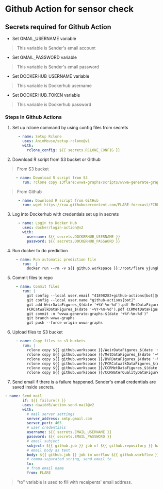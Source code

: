 Github Action for sensor check
===

## Secrets required for Github Action
* Set GMAIL_USERNAME variable
> This variable is Sender's email account
* Set GMAIL_PASSWORD variable
> This variable is Sender's email password
* Set DOCKERHUB_USERNAME variable
> This variable is Dockerhub username
* Set DOCKERHUB_TOKEN variable
> This variable is Dockerhub password


### Steps in Github Actions
1. Set up rclone command by using config files from secrets
```yaml
      - name: Setup Rclone
        uses: AnimMouse/setup-rclone@v1
        with:
          rclone_config: ${{ secrets.RCLONE_CONFIG }}

```

2. Download R script from S3 bucket or Github
> From S3 bucket
```yaml
     - name: Download R script from S3
        run: rclone copy s3flare:wvwa-graphs/scripts/wvwa-generate-graphs.R ${{ github.workspace }}

```
> From Github
```yaml
      - name: Download R script from GitHub
        run: wget https://raw.githubusercontent.com/FLARE-forecast/FCRE-data/wvwa-generate-graphs/wvwa-generate-graphs.R

```

3. Log into Dockerhub with credentials set up in secrets
```yaml
      - name: Login to Docker Hub
        uses: docker/login-action@v2
        with:
          username: ${{ secrets.DOCKERHUB_USERNAME }}
          password: ${{ secrets.DOCKERHUB_PASSWORD }}

```

4. Run docker to do prediction
```yaml
     - name: Run automatic prediction file
        run:  | 
          docker run --rm -v ${{ github.workspace }}:/root/flare yjungku/wvwa-generate-graphs

```

5. Commit files to repo
```yaml
     - name: Commit files
        run: |
          git config --local user.email "41898282+github-actions[bot]@users.noreply.github.com"
          git config --local user.name "github-actions[bot]"
          git add WeirDataFigures_$(date '+%Y-%m-%d').pdf MetDataFigures_$(date '+%Y-%m-%d').pdf BVRDataFigures_$(date '+%Y-%m-%d').pdf \
          FCRCatwalkDataFigures_$(date '+%Y-%m-%d').pdf CCRMetDataFigures_$(date '+%Y-%m-%d').pdf CCRWaterQualityDataFigures_$(date '+%Y-%m-%d').pdf
          git commit -m "wvwa-generate-graphs-$(date '+%Y-%m-%d')"
          git branch wvwa-graphs
          git push --force origin wvwa-graphs

```

6. Upload files to S3 bucket
```yaml
     - name: Copy files to s3 buckets
        run: |
          rclone copy ${{ github.workspace }}/WeirDataFigures_$(date '+%Y-%m-%d').pdf s3flare:wvwa-graphs/outputs/
          rclone copy ${{ github.workspace }}/MetDataFigures_$(date '+%Y-%m-%d').pdf s3flare:wvwa-graphs/outputs/
          rclone copy ${{ github.workspace }}/BVRDataFigures_$(date '+%Y-%m-%d').pdf s3flare:wvwa-graphs/outputs/
          rclone copy ${{ github.workspace }}/FCRCatwalkDataFigures_$(date '+%Y-%m-%d').pdf s3flare:wvwa-graphs/outputs/
          rclone copy ${{ github.workspace }}/CCRMetDataFigures_$(date '+%Y-%m-%d').pdf s3flare:wvwa-graphs/outputs/
          rclone copy ${{ github.workspace }}/CCRWaterQualityDataFigures_$(date '+%Y-%m-%d').pdf s3flare:wvwa-graphs/outputs/
```

7. Send email if there is a failure happened. Sender's email credentials are saved inside secrets.
```yaml
- name: Send mail
        if: ${{ failure() }}
        uses: dawidd6/action-send-mail@v2
        with:
          # mail server settings
          server_address: smtp.gmail.com
          server_port: 465
          # user credentials
          username: ${{ secrets.EMAIL_USERNAME }}
          password: ${{ secrets.EMAIL_PASSWORD }}
          # email subject
          subject: ${{ github.job }} job of ${{ github.repository }} has ${{ job.status }}
          # email body as text
          body: ${{ github.job }} job in worflow ${{ github.workflow }} of ${{ github.repository }} has ${{ job.status }}
          # comma-separated string, send email to
          to: 
          # from email name
          from: FLARE

```
> "to" variable is used to fill with receipents' email address.
